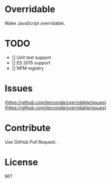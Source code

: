 # Overridable

Make JavaScript overridable.

# TODO

- [] Unit test support
- [] ES 2015 support
- [] NPM registry

# Issues

(https://github.com/lenconda/overridable/issues)[https://github.com/lenconda/overridable/issues]

# Contribute

Use GitHub Pull Request.

# License

MIT
